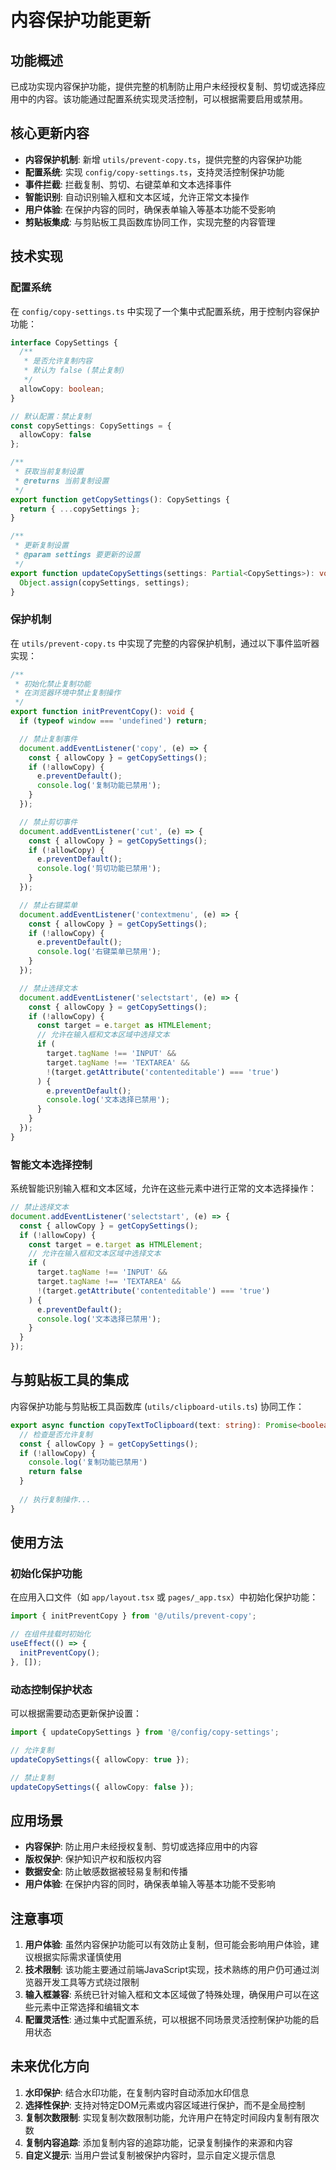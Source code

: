 # 内容保护功能更新

## 功能概述

已成功实现内容保护功能，提供完整的机制防止用户未经授权复制、剪切或选择应用中的内容。该功能通过配置系统实现灵活控制，可以根据需要启用或禁用。

## 核心更新内容

- **内容保护机制**: 新增 `utils/prevent-copy.ts`，提供完整的内容保护功能
- **配置系统**: 实现 `config/copy-settings.ts`，支持灵活控制保护功能
- **事件拦截**: 拦截复制、剪切、右键菜单和文本选择事件
- **智能识别**: 自动识别输入框和文本区域，允许正常文本操作
- **用户体验**: 在保护内容的同时，确保表单输入等基本功能不受影响
- **剪贴板集成**: 与剪贴板工具函数库协同工作，实现完整的内容管理

## 技术实现

### 配置系统

在 `config/copy-settings.ts` 中实现了一个集中式配置系统，用于控制内容保护功能：

```typescript
interface CopySettings {
  /**
   * 是否允许复制内容
   * 默认为 false (禁止复制)
   */
  allowCopy: boolean;
}

// 默认配置：禁止复制
const copySettings: CopySettings = {
  allowCopy: false
};

/**
 * 获取当前复制设置
 * @returns 当前复制设置
 */
export function getCopySettings(): CopySettings {
  return { ...copySettings };
}

/**
 * 更新复制设置
 * @param settings 要更新的设置
 */
export function updateCopySettings(settings: Partial<CopySettings>): void {
  Object.assign(copySettings, settings);
}
```

### 保护机制

在 `utils/prevent-copy.ts` 中实现了完整的内容保护机制，通过以下事件监听器实现：

```typescript
/**
 * 初始化禁止复制功能
 * 在浏览器环境中禁止复制操作
 */
export function initPreventCopy(): void {
  if (typeof window === 'undefined') return;

  // 禁止复制事件
  document.addEventListener('copy', (e) => {
    const { allowCopy } = getCopySettings();
    if (!allowCopy) {
      e.preventDefault();
      console.log('复制功能已禁用');
    }
  });

  // 禁止剪切事件
  document.addEventListener('cut', (e) => {
    const { allowCopy } = getCopySettings();
    if (!allowCopy) {
      e.preventDefault();
      console.log('剪切功能已禁用');
    }
  });

  // 禁止右键菜单
  document.addEventListener('contextmenu', (e) => {
    const { allowCopy } = getCopySettings();
    if (!allowCopy) {
      e.preventDefault();
      console.log('右键菜单已禁用');
    }
  });

  // 禁止选择文本
  document.addEventListener('selectstart', (e) => {
    const { allowCopy } = getCopySettings();
    if (!allowCopy) {
      const target = e.target as HTMLElement;
      // 允许在输入框和文本区域中选择文本
      if (
        target.tagName !== 'INPUT' && 
        target.tagName !== 'TEXTAREA' && 
        !(target.getAttribute('contenteditable') === 'true')
      ) {
        e.preventDefault();
        console.log('文本选择已禁用');
      }
    }
  });
}
```

### 智能文本选择控制

系统智能识别输入框和文本区域，允许在这些元素中进行正常的文本选择操作：

```typescript
// 禁止选择文本
document.addEventListener('selectstart', (e) => {
  const { allowCopy } = getCopySettings();
  if (!allowCopy) {
    const target = e.target as HTMLElement;
    // 允许在输入框和文本区域中选择文本
    if (
      target.tagName !== 'INPUT' && 
      target.tagName !== 'TEXTAREA' && 
      !(target.getAttribute('contenteditable') === 'true')
    ) {
      e.preventDefault();
      console.log('文本选择已禁用');
    }
  }
});
```

## 与剪贴板工具的集成

内容保护功能与剪贴板工具函数库 (`utils/clipboard-utils.ts`) 协同工作：

```typescript
export async function copyTextToClipboard(text: string): Promise<boolean> {
  // 检查是否允许复制
  const { allowCopy } = getCopySettings();
  if (!allowCopy) {
    console.log('复制功能已禁用')
    return false
  }
  
  // 执行复制操作...
}
```

## 使用方法

### 初始化保护功能

在应用入口文件（如 `app/layout.tsx` 或 `pages/_app.tsx`）中初始化保护功能：

```typescript
import { initPreventCopy } from '@/utils/prevent-copy';

// 在组件挂载时初始化
useEffect(() => {
  initPreventCopy();
}, []);
```

### 动态控制保护状态

可以根据需要动态更新保护设置：

```typescript
import { updateCopySettings } from '@/config/copy-settings';

// 允许复制
updateCopySettings({ allowCopy: true });

// 禁止复制
updateCopySettings({ allowCopy: false });
```

## 应用场景

- **内容保护**: 防止用户未经授权复制、剪切或选择应用中的内容
- **版权保护**: 保护知识产权和版权内容
- **数据安全**: 防止敏感数据被轻易复制和传播
- **用户体验**: 在保护内容的同时，确保表单输入等基本功能不受影响

## 注意事项

1. **用户体验**: 虽然内容保护功能可以有效防止复制，但可能会影响用户体验，建议根据实际需求谨慎使用
2. **技术限制**: 该功能主要通过前端JavaScript实现，技术熟练的用户仍可通过浏览器开发工具等方式绕过限制
3. **输入框兼容**: 系统已针对输入框和文本区域做了特殊处理，确保用户可以在这些元素中正常选择和编辑文本
4. **配置灵活性**: 通过集中式配置系统，可以根据不同场景灵活控制保护功能的启用状态

## 未来优化方向

1. **水印保护**: 结合水印功能，在复制内容时自动添加水印信息
2. **选择性保护**: 支持对特定DOM元素或内容区域进行保护，而不是全局控制
3. **复制次数限制**: 实现复制次数限制功能，允许用户在特定时间段内复制有限次数
4. **复制内容追踪**: 添加复制内容的追踪功能，记录复制操作的来源和内容
5. **自定义提示**: 当用户尝试复制被保护内容时，显示自定义提示信息